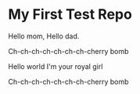 # My First Test Repo

Hello mom, Hello dad.

Ch-ch-ch-ch-ch-ch-ch-cherry bomb

Hello world I'm your royal girl

Ch-ch-ch-ch-ch-ch-ch-cherry bomb

